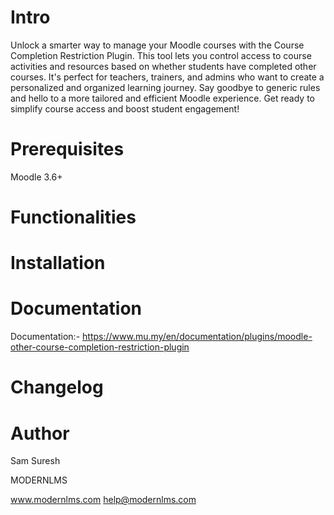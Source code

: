 # Intro

Unlock a smarter way to manage your Moodle courses with the Course Completion Restriction Plugin. This tool lets you control access to course activities and resources based on whether students have completed other courses. It's perfect for teachers, trainers, and admins who want to create a personalized and organized learning journey. Say goodbye to generic rules and hello to a more tailored and efficient Moodle experience. Get ready to simplify course access and boost student engagement!

# Prerequisites
Moodle 3.6+

# Functionalities


# Installation


# Documentation
Documentation:-
https://www.mu.my/en/documentation/plugins/moodle-other-course-completion-restriction-plugin

# Changelog


# Author
Sam Suresh

MODERNLMS

www.modernlms.com
help@modernlms.com

